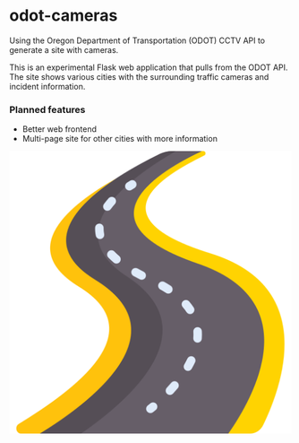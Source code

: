 # odot-cameras
Using the Oregon Department of Transportation (ODOT) CCTV API to generate a site with cameras.

This is an experimental Flask web application that pulls from the ODOT API. The site shows various cities with the surrounding traffic cameras and incident information.

### Planned features
 - Better web frontend
 - Multi-page site for other cities with more information
 
![road](https://github.com/zigsphere/odot-cameras/blob/main/static/road.png?raw=true)
